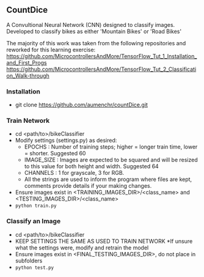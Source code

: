## CountDice
A Convultional Neural Network (CNN) designed to classify images.  
Developed to classify bikes as either 'Mountain Bikes' or 'Road Bikes'

The majority of this work was taken from the following repositories and reworked for this learning exercise:
https://github.com/MicrocontrollersAndMore/TensorFlow_Tut_1_Installation_and_First_Progs
https://github.com/MicrocontrollersAndMore/TensorFlow_Tut_2_Classification_Walk-through

### Installation
* git clone https://github.com/aumenchr/countDice.git

### Train Network
* cd <path/to>/bikeClassifier
* Modify settings (settings.py) as desired:
  * EPOCHS : Number of training steps; higher = longer train time, lower = shorter.  Suggested 60
  * IMAGE_SIZE : Images are expected to be squared and will be resized to this value for both height and width.  Suggested 64
  * CHANNELS : 1 for grayscale, 3 for RGB.
  * All the strings are used to inform the program where files are kept, comments provide details if your making changes.
* Ensure images exist in <TRAINING_IMAGES_DIR>/<class_name> and <TESTING_IMAGES_DIR>/<class_name>
* ``` python train.py ```

### Classify an Image
* cd <path/to>/bikeClassifier
* KEEP SETTINGS THE SAME AS USED TO TRAIN NETWORK
  *If unsure what the settings were, modify and retrain the model
* Ensure images exist in <FINAL_TESTING_IMAGES_DIR>, do not place in subfolders
* ``` python test.py ```
